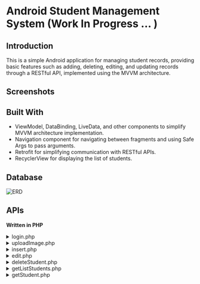 # Android Student Management System (Work In Progress ... )
## Introduction
This is a simple Android application for managing student records, providing basic features such as adding, deleting, editing, and updating records through a RESTful API, implemented using the MVVM architecture.
## Screenshots
## Built With
- ViewModel, DataBinding, LiveData, and other components to simplify MVVM architecture implementation.
- Navigation component for navigating between fragments and using Safe Args to pass arguments.
- Retrofit for simplifying communication with RESTful APIs.
- RecyclerView for displaying the list of students.

## Database
![ERD](https://i.imgur.com/SMXUc1R.png)

## APIs
**Written in PHP**
<details>
<summary>login.php</summary>

```php
<?php
	require "dbConnect.php";

	$user = $_POST['user'];
	$password = $_POST['password'];
	if($connect) {
		$query = "SELECT * FROM admin WHERE admin.user = ? AND admin.password = ?;";
		$stmt = mysqli_prepare($connect, $query);
		mysqli_stmt_bind_param($stmt, "ss", $user, $password);
		mysqli_execute($stmt);
		$data = mysqli_stmt_get_result($stmt);
		if(mysqli_num_rows($data) == 1) {
			echo "login_success";
		} else {
			echo "login_fail";
		}
	} else {
		echo "connect_error";
	}
?>
```
</details>

<details>
<summary>uploadImage.php</summary>

```php
<?php
	$file_path = "image/";
	$file_path = $file_path.basename($_FILES['uploaded_file']['name']);

	if (move_uploaded_file($_FILES['uploaded_file']['tmp_name'], $file_path)) {
		echo $_FILES['uploaded_file']['name'];
	} else {
		echo "Error";
	}
?>
```
</details>

<details>
<summary>insert.php</summary>

```php
<?php
	require "dbConnect.php";

	if ($connect) {
		$id_class = $_POST['id_class'];
		$full_name = $_POST['full_name'];
		$nick_name = $_POST['nick_name'];
		$birthday = $_POST['birthday'];
		$gender = $_POST['gender'];
		$avatar = $_POST['avatar'];

		$query = "INSERT INTO student(id_class, full_name, nick_name, birthday, gender, avatar) 
			VALUES(?, ?, ?, ?, ?, ?)";
        
        $stmt = mysqli_prepare($connect, $query);
        mysqli_stmt_bind_param($stmt, "isssss", $id_class, $full_name, $nick_name, $birthday, $gender, $avatar);
        $result = mysqli_execute($stmt);
	        
		if($result) {
			echo "insert_success";
		} else {
			echo "insert_error";
		} 
	} else {
		echo "connect_error";
	}

?>
```
</details>

<details>
<summary>edit.php</summary>

```php
<?php
	require "dbConnect.php";

	if ($connect) {
		$id_student = $_POST['id_student'];
		$id_class = $_POST['id_class'];
		$full_name = $_POST['full_name'];
		$nick_name = $_POST['nick_name'];
		$birthday = $_POST['birthday'];
		$birthday = date("Y-m-d", strtotime(str_replace('/', '-', $birthday)));
		$gender = $_POST['gender'];
		$avatar = $_POST['avatar'];
		$address = $_POST['address'];

		$query = "UPDATE student
			SET id_class = ?,
			full_name = ?,
			nick_name = ?,
			birthday = ?,
			gender = ?,
			avatar = ?,
			address = ?
			WHERE id_student = ?;";

		$stmt = mysqli_prepare($connect, $query);
		mysqli_stmt_bind_param($stmt, "issssssi", $id_class, $full_name, $nick_name, $birthday, $gender, $avatar, $address, $id_student);
        $result = mysqli_execute($stmt);
	        
		if($result) {
			echo "edit_success";
		} else {
			echo "edit_error";
		} 
	} else {
		echo "connect_error";
	}

?>
```
</details>

<details>
<summary>deleteStudent.php</summary>

```php
<?php
	require 'dbConnect.php';

	if ($connect) {
		$id_student = $_POST["id_student"];

		$query = "DELETE FROM student WHERE id_student = ?;";
		$stmt = mysqli_prepare($connect, $query);
		mysqli_stmt_bind_param($stmt, "i", $id_student);
		$result = mysqli_execute($stmt);
	        
		if($result) {
			echo "delete_success";
		} else {
			echo "delete_error";
		} 
	} else {
		echo "connect_error";
	}
?>
```
</details>

<details>
<summary>getListStudents.php</summary>

```php
<?php

require 'dbConnect.php';
if ($connect) {
	$query = "
	SELECT student.id_student, student.full_name, student.nick_name, student.gender, getMonthOld(student.birthday) AS months,
		student.avatar, student.birthday, student.address, class.name
	FROM student
	JOIN class ON student.id_class = class.id_class;
	";
	$data = mysqli_query($connect, $query);

	// 1. Tạo class Student
	/**
	 * 
	 */
	class Student {
		public $id;
		public $fullName;
		public $nickName;
		public $gender;
		public $age;
		public $avatar;
		public $birthday;
		public $address;
		public $class;

		
		public function __construct($id, $fullName, $nickName, $gender, $age, $avatar, $birthday, $address, $class) {
			$this->id = $id;
			$this->fullName = $fullName;
			$this->nickName = $nickName;
			$this->age = $age;
			$this->gender = $gender;
			$this->avatar = $avatar;
			$birthday = date("d/m/Y", strtotime($birthday));
			$this->birthday = $birthday;
			$this->address = $address;
			$this->class = $class;
		}
	}

	// 2. Tạo mảng
	$listStudents = array();

	// 3. Thêm phần tử vào mảng
	while ($row = mysqli_fetch_assoc($data)) {
		array_push($listStudents, new Student($row['id_student'], $row['full_name'], $row['nick_name'], $row['gender'], intdiv($row['months'], 12), 
			$row['avatar'], $row['birthday'], $row['address'], $row['name']));
	}

	// 4. Chuyển định dạng của mảng -> JSON
	echo json_encode($listStudents);
} else {
	echo "connect_error";
}


?>
```
</details>

<details>
<summary>getStudent.php</summary>

```php
<?php

require 'dbConnect.php';
if ($connect) {
	$id_student = $_POST['id_student'];

	$query = "
	SELECT student.id_student, student.full_name, student.nick_name, student.gender, getMonthOld(student.birthday) AS months,
		student.avatar, student.birthday, student.address, class.name
	FROM student
	JOIN class ON student.id_class = class.id_class
	WHERE student.id_student = ?;
	";
	$stmt = mysqli_prepare($connect, $query);
	mysqli_stmt_bind_param($stmt, "i", $id_student);
	mysqli_execute($stmt);
	$data = mysqli_stmt_get_result($stmt);

	// 1. Tạo class Student
	/**
	 * 
	 */
	class Student {
		public $id;
		public $fullName;
		public $nickName;
		public $gender;
		public $age;
		public $avatar;
		public $birthday;
		public $address;
		public $class;

		
		public function __construct($id, $fullName, $nickName, $gender, $age, $avatar, $birthday, $address, $class) {
			$this->id = $id;
			$this->fullName = $fullName;
			$this->nickName = $nickName;
			$this->age = $age;
			$this->gender = $gender;
			$this->avatar = $avatar;
			$birthday = date("d/m/Y", strtotime($birthday));
			$this->birthday = $birthday;
			$this->address = $address;
			$this->class = $class;
		}
	}

	$row = mysqli_fetch_array($data, MYSQLI_ASSOC);
	$student = new Student($row['id_student'], $row['full_name'], $row['nick_name'], $row['gender'], intdiv($row['months'], 12), 
			$row['avatar'], $row['birthday'], $row['address'], $row['name']);

	echo json_encode($student);
	
} else {
	echo "connect_error";
}


?>
```
</details>